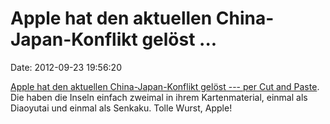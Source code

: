 Apple hat den aktuellen China-Japan-Konflikt gelöst \...
========================================================

Date: 2012-09-23 19:56:20

[Apple hat den aktuellen China-Japan-Konflikt gelöst --- per Cut and
Paste](http://theamazingios6maps.tumblr.com/post/31969863003/senkaku-diaoyu-islands-diplomatic-territorial).
Die haben die Inseln einfach zweimal in ihrem Kartenmaterial, einmal als
Diaoyutai und einmal als Senkaku. Tolle Wurst, Apple!
